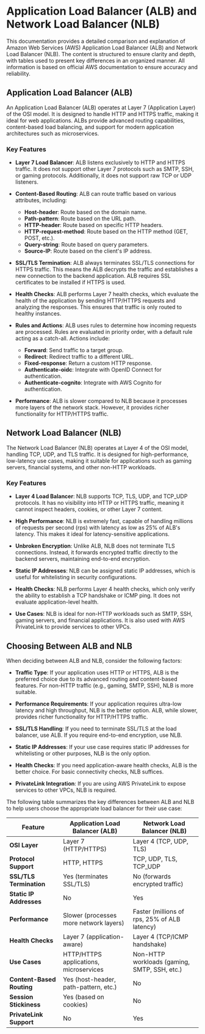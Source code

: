 # Application Load Balancer (ALB) and Network Load Balancer (NLB)

This documentation provides a detailed comparison and explanation of Amazon Web Services (AWS) Application Load Balancer (ALB) and Network Load Balancer (NLB). The content is structured to ensure clarity and depth, with tables used to present key differences in an organized manner. All information is based on official AWS documentation to ensure accuracy and reliability.

## Application Load Balancer (ALB)

An Application Load Balancer (ALB) operates at Layer 7 (Application Layer) of the OSI model. It is designed to handle HTTP and HTTPS traffic, making it ideal for web applications. ALBs provide advanced routing capabilities, content-based load balancing, and support for modern application architectures such as microservices.

### Key Features

- **Layer 7 Load Balancer**: ALB listens exclusively to HTTP and HTTPS traffic. It does not support other Layer 7 protocols such as SMTP, SSH, or gaming protocols. Additionally, it does not support raw TCP or UDP listeners.

- **Content-Based Routing**: ALB can route traffic based on various attributes, including:

  - **Host-header**: Route based on the domain name.
  - **Path-pattern**: Route based on the URL path.
  - **HTTP-header**: Route based on specific HTTP headers.
  - **HTTP-request-method**: Route based on the HTTP method (GET, POST, etc.).
  - **Query-string**: Route based on query parameters.
  - **Source-IP**: Route based on the client's IP address.

- **SSL/TLS Termination**: ALB always terminates SSL/TLS connections for HTTPS traffic. This means the ALB decrypts the traffic and establishes a new connection to the backend application. ALB requires SSL certificates to be installed if HTTPS is used.

- **Health Checks**: ALB performs Layer 7 health checks, which evaluate the health of the application by sending HTTP/HTTPS requests and analyzing the responses. This ensures that traffic is only routed to healthy instances.

- **Rules and Actions**: ALB uses rules to determine how incoming requests are processed. Rules are evaluated in priority order, with a default rule acting as a catch-all. Actions include:

  - **Forward**: Send traffic to a target group.
  - **Redirect**: Redirect traffic to a different URL.
  - **Fixed-response**: Return a custom HTTP response.
  - **Authenticate-oidc**: Integrate with OpenID Connect for authentication.
  - **Authenticate-cognito**: Integrate with AWS Cognito for authentication.

- **Performance**: ALB is slower compared to NLB because it processes more layers of the network stack. However, it provides richer functionality for HTTP/HTTPS traffic.

## Network Load Balancer (NLB)

The Network Load Balancer (NLB) operates at Layer 4 of the OSI model, handling TCP, UDP, and TLS traffic. It is designed for high-performance, low-latency use cases, making it suitable for applications such as gaming servers, financial systems, and other non-HTTP workloads.

### Key Features

- **Layer 4 Load Balancer**: NLB supports TCP, TLS, UDP, and TCP_UDP protocols. It has no visibility into HTTP or HTTPS traffic, meaning it cannot inspect headers, cookies, or other Layer 7 content.

- **High Performance**: NLB is extremely fast, capable of handling millions of requests per second (rps) with latency as low as 25% of ALB's latency. This makes it ideal for latency-sensitive applications.

- **Unbroken Encryption**: Unlike ALB, NLB does not terminate TLS connections. Instead, it forwards encrypted traffic directly to the backend servers, maintaining end-to-end encryption.

- **Static IP Addresses**: NLB can be assigned static IP addresses, which is useful for whitelisting in security configurations.

- **Health Checks**: NLB performs Layer 4 health checks, which only verify the ability to establish a TCP handshake or ICMP ping. It does not evaluate application-level health.

- **Use Cases**: NLB is ideal for non-HTTP workloads such as SMTP, SSH, gaming servers, and financial applications. It is also used with AWS PrivateLink to provide services to other VPCs.

## Choosing Between ALB and NLB

When deciding between ALB and NLB, consider the following factors:

- **Traffic Type**: If your application uses HTTP or HTTPS, ALB is the preferred choice due to its advanced routing and content-based features. For non-HTTP traffic (e.g., gaming, SMTP, SSH), NLB is more suitable.

- **Performance Requirements**: If your application requires ultra-low latency and high throughput, NLB is the better option. ALB, while slower, provides richer functionality for HTTP/HTTPS traffic.

- **SSL/TLS Handling**: If you need to terminate SSL/TLS at the load balancer, use ALB. If you require end-to-end encryption, use NLB.

- **Static IP Addresses**: If your use case requires static IP addresses for whitelisting or other purposes, NLB is the only option.

- **Health Checks**: If you need application-aware health checks, ALB is the better choice. For basic connectivity checks, NLB suffices.

- **PrivateLink Integration**: If you are using AWS PrivateLink to expose services to other VPCs, NLB is required.

The following table summarizes the key differences between ALB and NLB to help users choose the appropriate load balancer for their use case:

| Feature                   | Application Load Balancer (ALB)        | Network Load Balancer (NLB)                  |
| ------------------------- | -------------------------------------- | -------------------------------------------- |
| **OSI Layer**             | Layer 7 (HTTP/HTTPS)                   | Layer 4 (TCP, UDP, TLS)                      |
| **Protocol Support**      | HTTP, HTTPS                            | TCP, UDP, TLS, TCP_UDP                       |
| **SSL/TLS Termination**   | Yes (terminates SSL/TLS)               | No (forwards encrypted traffic)              |
| **Static IP Addresses**   | No                                     | Yes                                          |
| **Performance**           | Slower (processes more network layers) | Faster (millions of rps, 25% of ALB latency) |
| **Health Checks**         | Layer 7 (application-aware)            | Layer 4 (TCP/ICMP handshake)                 |
| **Use Cases**             | HTTP/HTTPS applications, microservices | Non-HTTP workloads (gaming, SMTP, SSH, etc.) |
| **Content-Based Routing** | Yes (host-header, path-pattern, etc.)  | No                                           |
| **Session Stickiness**    | Yes (based on cookies)                 | No                                           |
| **PrivateLink Support**   | No                                     | Yes                                          |

